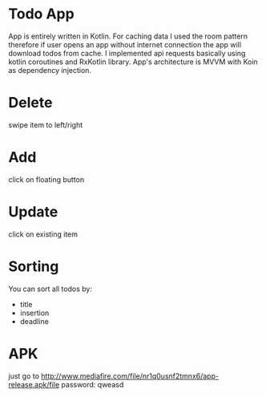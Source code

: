 # Todo App
App is entirely written in Kotlin. 
For caching data I used the room pattern therefore if user opens an app without internet connection the app will download todos from cache.
I implemented api requests basically using kotlin coroutines and RxKotlin library.
App's architecture is MVVM with Koin as dependency injection.

# Delete
swipe item to left/right

# Add
click on floating button 

# Update
click on existing item
 
# Sorting
You can sort all todos by:
- title
- insertion
- deadline

# APK
just go to http://www.mediafire.com/file/nr1q0usnf2tmnx6/app-release.apk/file
password: qweasd
